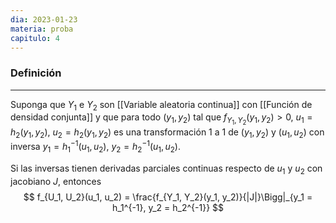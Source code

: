 ```yaml
---
dia: 2023-01-23
materia: proba
capitulo: 4
---
```

### Definición
---
Suponga que $Y_1$ e $Y_2$ son [[Variable aleatoria continua]] con [[Función de densidad conjunta]] y que para todo $(y_1, y_2)$ tal que $f_{Y_1, Y_2}(y_1, y_2) > 0$, $u_1 = h_2(y_1, y_2)$, $u_2 = h_2(y_1, y_2)$ es una transformación $1$ a $1$ de $(y_1, y_2)$ y $(u_1, u_2)$ con inversa $y_1 = h_1^{-1}(u_1, u_2)$, $y_2 = h_2^{-1}(u_1, u_2)$.

Si las inversas tienen derivadas parciales continuas respecto de $u_1$ y $u_2$ con jacobiano $J$, entonces 
$$ f_{U_1, U_2}(u_1, u_2) = \frac{f_{Y_1, Y_2}(y_1, y_2)}{|J|}\Bigg|_{y_1 = h_1^{-1}, y_2 = h_2^{-1}} $$